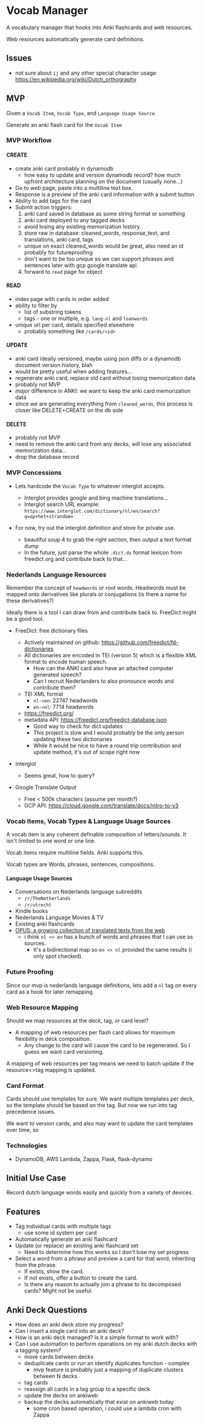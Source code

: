 # Vocab Manager

A vocabulary manager that hooks into Anki flashcards and web resources.

Web resources automatically generate card definitions.


## Issues

- not sure about `ij` and any other special character usage: https://en.wikipedia.org/wiki/Dutch_orthography


## MVP

Given a `Vocab Item`, `Vocab Type`, and `Language Usage Source`.

Generate an anki flash card for the `Vocab Item`

### MVP Workflow

#### CREATE

- create anki card probably in dynamodb
  - how easy to update and version dynamodb record? how much upfront architecture planning on the document (usually none...)
- Go to web page, paste into a multiline text box.
- Response is a preview of the anki card information with a submit button
- Ability to add tags for the card
- Submit action triggers:
  1. anki card saved in database as some string format or something
  2. anki card deployed to any tagged decks
    - avoid losing any existing memorization history
  3. store raw in database: cleaned_words, response_text, and translations, anki card, tags
    - unique on exact cleaned_words would be great, also need an id probably for futureproofing
    - don't want to be too unique so we can support phrases and sentences later with gcp google translate api
  4. forward to `read` page for object

#### READ

- index page with cards in order added
- ability to filter by 
  - list of substring tokens
  - tags - one or multiple, e.g. `lang-nl` and `loanwords`
- unique url per card, details specified elsewhere
  - probably something like `/cards/<id>`


#### UPDATE

- anki card ideally versioned, maybe using json diffs or a dynamodb document version history, blah
- would be pretty useful when adding features...
- regenerate anki card, replace old card without losing memorization data
- probably not MVP
- *major* difference in ANKI: we want to keep the anki card memorization data
- since we are generating everything from `cleaned_words`, this process is closer like DELETE+CREATE on the db side


#### DELETE

- probably not MVP
- need to remove the anki card from any decks, will lose any associated memorization data...
- drop the database record


### MVP Concessions

- Lets hardcode the `Vocab Type` to whatever interglot accepts.
  - Interglot provides google and bing machine translations...
  - Interglot search URL example: `https://www.interglot.com/dictionary/nl/en/search?q=op+het+strand&m=`

- For now, try out the interglot definition and store for private use.
  - beautiful soup 4 to grab the right section, then output a text format dump
  - In the future, just parse the whole `.dict.dz` format lexicon from freedict.org and contribute back to that...


### Nederlands Language Resources

Remember the concept of `headwords` or root words.  Headwords must be mapped onto derivatives like plurals or conjugations (is there a name for these derivatives?)

Ideally there is a tool I can draw from and contribute back to. FreeDict might be a good tool.

- FreeDict: free dictionary files
  - Actively maintained on github: https://github.com/freedict/fd-dictionaries
  - All dictionaries are encoded in TEI (version 5) which is a flexible XML format to encode human speech.
    - How can the ANKI card also have an attached computer generated speech?
    - Can I recruit Nederlanders to also pronounce words and contribute them?
  - TEI XML format
    - `nl->en`: 22747 headwords
    - `en->nl`: 7714 headwords
  - https://freedict.org/
  - metadata API: https://freedict.org/freedict-database.json
    - Good way to check for dict updates
    - This project is slow and I would probably be the only person updating these two dictionaries
    - While it would be nice to have a round trip contribution and update method, it's out of scope right now

- Interglot
  - Seems great, how to query?
- Google Translate Output
  - Free < 500k characters (assume per month?)
  - GCP API: https://cloud.google.com/translate/docs/intro-to-v3



### Vocab Items, Vocab Types & Language Usage Sources

A vocab item is any coherent definable composition of letters/sounds. It isn't limited to one word or one line.

Vocab items require multiline fields. Anki supports this.

Vocab types are Words, phrases, sentences, compositions.


#### Language Usage Sources

- Conversations on Nederlands language subreddits
  - `/r/TheNetherlands`
  - `/r/utrecht`
- Kindle books
- Nederlands Language Movies & TV
- Existing anki flashcards
- [OPUS: a growing collection of translated texts from the web](http://opus.nlpl.eu/)
  - i think `nl <> en` has a bunch of words and phrases that I can use as sources.
    - It's a bidirectional map so `en <> nl` provided the same results (i only spot checked).


### Future Proofing

Since our mvp is nederlands language definitions, lets add a `nl` tag on every card as a hook for later remapping.


### Web Resource Mapping

Should we map resources at the deck, tag, or card level?

- A mapping of web resources per flash card allows for maximum flexibility in deck composition.
  - Any change to the card will cause the card to be regenerated. So I guess we want card versioning.

A mapping of web resources per tag means we need to batch update if the resource<>tag mapping is updated.


### Card Format

Cards should use templates for sure.  We want multiple templates per deck, so the template should be based on the tag. But now we run into tag precedence issues.

We want to version cards, and also may want to update the card templates over time, so 


### Technologies

- DynamoDB, AWS Lambda, Zappa, Flask, flask-dynamo


## Initial Use Case

Record dutch language words easily and quickly from a variety of devices.


## Features

- Tag individual cards with multiple tags
  - use some id system per card
- Automatically generate an anki flashcard
- Update (or replace) an existing anki flashcard set
  - Need to determine how this works so I don't lose my set progress
- Select a word from a phrase and preview a card for that word, inheriting from the phrase.
  - If exists, show the card.
  - If not exists, offer a button to create the card.
  - Is there any reason to actually join a phrase to its decomposed cards? Might not be useful.


## Anki Deck Questions

- How does an anki deck store my progress?
- Can I insert a single card into an anki deck?
- How is an anki deck managed? Is it a simple format to work with?
- Can I use automation to perform operations on my anki dutch decks with a tagging system?
  - move cards between decks
  - deduplicate cards or run an identify duplicates function - complex
    - mvp feature is probably just a mapping of duplicate clusters between N decks
  - tag cards
  - reassign all cards in a tag group to a specific deck
  - update the decks on ankiweb
  - backup the decks automatically that exist on ankiweb today
    - some cron based operation, i could use a lambda cron with Zappa
